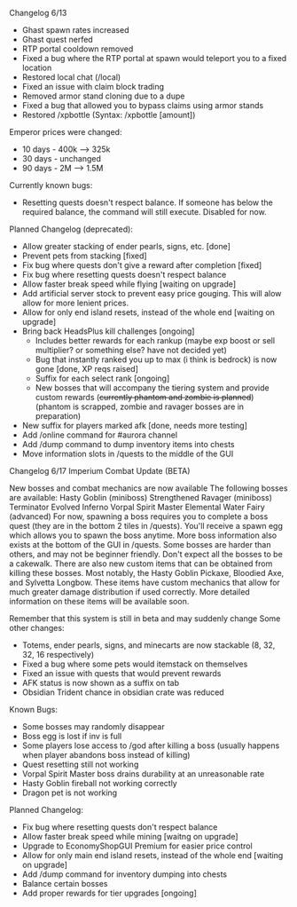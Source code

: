 Changelog 6/13

- Ghast spawn rates increased
- Ghast quest nerfed
- RTP portal cooldown removed
- Fixed a bug where the RTP portal at spawn would teleport you to a fixed location
- Restored local chat (/local)
- Fixed an issue with claim block trading
- Removed armor stand cloning due to a dupe
- Fixed a bug that allowed you to bypass claims using armor stands
- Restored /xpbottle (Syntax: /xpbottle [amount])

Emperor prices were changed:
- 10 days - 400k --> 325k
- 30 days - unchanged
- 90 days - 2M --> 1.5M

Currently known bugs:
- Resetting quests doesn't respect balance. If someone has below the required balance, the command will still execute. Disabled for now.


Planned Changelog (deprecated):
- Allow greater stacking of ender pearls, signs, etc. [done]
- Prevent pets from stacking [fixed]
- Fix bug where quests don't give a reward after completion [fixed]
- Fix bug where resetting quests doesn't respect balance
- Allow faster break speed while flying [waiting on upgrade]
- Add artificial server stock to prevent easy price gouging. This will alow allow for more lenient prices.
- Allow for only end island resets, instead of the whole end [waiting on upgrade]
- Bring back HeadsPlus kill challenges [ongoing]
  - Includes better rewards for each rankup (maybe exp boost or sell multiplier? or something else? have not decided yet)
  - Bug that instantly ranked you up to max (i think is bedrock) is now gone [done, XP reqs raised]
  - Suffix for each select rank [ongoing]
  - New bosses that will accompany the tiering system and provide custom rewards (~~currently phantom and zombie is planned~~)(phantom is scrapped, zombie and ravager bosses are in preparation)
- New suffix for players marked afk [done, needs more testing]
- Add /online command for #aurora channel
- Add /dump command to dump inventory items into chests
- Move information slots in /quests to the middle of the GUI

Changelog 6/17
Imperium Combat Update (BETA)

New bosses and combat mechanics are now available
The following bosses are available:
Hasty Goblin (miniboss)
Strengthened Ravager (miniboss)
Terminator
Evolved Inferno
Vorpal Spirit Master
Elemental Water Fairy (advanced)
For now, spawning a boss requires you to complete a boss quest (they are in the bottom 2 tiles in /quests). You'll receive a spawn egg which allows you to spawn the boss anytime. More boss information also exists at the bottom of the GUI in /quests.
Some bosses are harder than others, and may not be beginner friendly. Don't expect all the bosses to be a cakewalk.
There are also new custom items that can be obtained from killing these bosses. Most notably, the Hasty Goblin Pickaxe, Bloodied Axe, and Sylvetta Longbow. These items have custom mechanics that allow for much greater damage distribution if used correctly. More detailed information on these items will be available soon.

Remember that this system is still in beta and may suddenly change
Some other changes:
- Totems, ender pearls, signs, and minecarts are now stackable (8, 32, 32, 16 respectively)
- Fixed a bug where some pets would itemstack on themselves
- Fixed an issue with quests that would prevent rewards
- AFK status is now shown as a suffix on tab
- Obsidian Trident chance in obsidian crate was reduced

Known Bugs:
- Some bosses may randomly disappear
- Boss egg is lost if inv is full
- Some players lose access to /god after killing a boss (usually happens when player abandons boss instead of killing)
- Quest resetting still not working
- Vorpal Spirit Master boss drains durability at an unreasonable rate
- Hasty Goblin fireball not working correctly
- Dragon pet is not working

Planned Changelog:
- Fix bug where resetting quests don't respect balance
- Allow faster break speed while mining [waitng on upgrade]
- Upgrade to EconomyShopGUI Premium for easier price control
- Allow for only main end island resets, instead of the whole end [waiting on upgrade]
- Add /dump command for inventory dumping into chests
- Balance certain bosses
- Add proper rewards for tier upgrades [ongoing]
